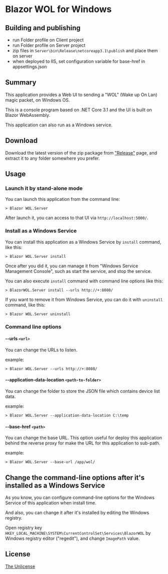 # Blazor WOL for Windows

## Building and publishing
- run Folder profile on Client project
- run Folder profile on Server project
- zip files in `Server\bin\Release\netcoreapp3.1\publish` and place them on server
- when deployed to IIS, set configuration variable for base-href in appsettings.json
## Summary

This application provides a Web UI to sending a "WOL" (Wake up On Lan) magic packet, on Windows OS.

This is a console program based on .NET Core 3.1 and the UI is built on Blazor WebAssembly.

This application can also run as a Windows service.

## Download

Download the latest version of the zip package from ["Release"](https://github.com/jsakamoto/BlazorWOL-for-Windows/releases) page, and extract it to any folder somewhere you prefer.

## Usage

### Launch it by stand-alone mode

You can launch this application from the command line:

```shell
> Blazor WOL.Server
```

After launch it, you can access to that UI via `http://localhost:5000/`.

### Install as a Windows Service

You can install this application as a Windows Service by `install` command, like this:

```shell
> Blazor WOL.Server install
```

Once after you did it, you can manage it from "Windows Service Management Console", such as start the service, and stop the service.

You can also execute `install` command with command line options like this:

```shell
> BlazorWOL.Server install --urls http://+:8080/
```

If you want to remove it from Windows Service, you can do it with `uninstall` command, like this:

```shell
> Blazor WOL.Server uninstall
```

### Command line options

#### --urls `<url>`

You can change the URLs to listen.

example:

```shell
> Blazor WOL.Server --urls http://+:8080/
```

#### --application-data-location `<path-to-folder>`

You can change the folder to store the JSON file which contains device list data.

example:

```shell
> Blazor WOL.Server --application-data-location C:\temp
```

#### --base-href `<path>`

You can change the base URL. This option useful for deploy this application behind the reverse proxy for make the URL for this application to sub-path.

example:

```shell
> Blazor WOL.Server --base-url /app/wol/
```

## Change the command-line options after it's installed as a Windows Service

As you know, you can configure command-line options for the Windows Service of this application when install time.


And also, you can change it after it's installed by editing the Windows registry.

Open registry key `HKEY_LOCAL_MACHINE\SYSTEM\CurrentControlSet\Services\BlazorWOL` by Windows registry editor ("regedit"), and change `ImagePath` value.

## License

[The Unlicense](LICENSE)